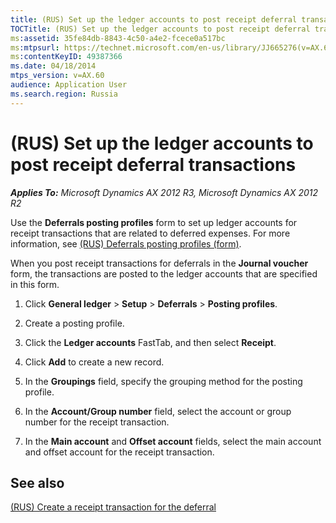 ```yaml
---
title: (RUS) Set up the ledger accounts to post receipt deferral transactions
TOCTitle: (RUS) Set up the ledger accounts to post receipt deferral transactions
ms:assetid: 35fe84db-8843-4c50-a4e2-fcece0a517bc
ms:mtpsurl: https://technet.microsoft.com/en-us/library/JJ665276(v=AX.60)
ms:contentKeyID: 49387366
ms.date: 04/18/2014
mtps_version: v=AX.60
audience: Application User
ms.search.region: Russia
---
```


# (RUS) Set up the ledger accounts to post receipt deferral transactions 


_**Applies To:** Microsoft Dynamics AX 2012 R3, Microsoft Dynamics AX 2012 R2_

Use the **Deferrals posting profiles** form to set up ledger accounts for receipt transactions that are related to deferred expenses. For more information, see [(RUS) Deferrals posting profiles (form)](https://technet.microsoft.com/en-us/library/jj665468\(v=ax.60\)).

When you post receipt transactions for deferrals in the **Journal voucher** form, the transactions are posted to the ledger accounts that are specified in this form.

1.  Click **General ledger** \> **Setup** \> **Deferrals** \> **Posting profiles**.

2.  Create a posting profile.

3.  Click the **Ledger accounts** FastTab, and then select **Receipt**.

4.  Click **Add** to create a new record.

5.  In the **Groupings** field, specify the grouping method for the posting profile.

6.  In the **Account/Group number** field, select the account or group number for the receipt transaction.

7.  In the **Main account** and **Offset account** fields, select the main account and offset account for the receipt transaction.

## See also

[(RUS) Create a receipt transaction for the deferral](rus-create-a-receipt-transaction-for-the-deferral.md)

  


